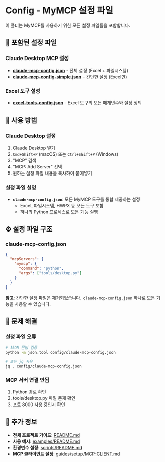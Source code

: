 # Config - MyMCP 설정 파일

이 폴더는 MyMCP를 사용하기 위한 모든 설정 파일들을 포함합니다.

## 📁 포함된 설정 파일

### **Claude Desktop MCP 설정**
- **[claude-mcp-config.json](claude-mcp-config.json)** - 전체 설정 (Excel + 파일시스템)
- **[claude-mcp-config-simple.json](claude-mcp-config-simple.json)** - 간단한 설정 (Excel만)

### **Excel 도구 설정**
- **[excel-tools-config.json](excel-tools-config.json)** - Excel 도구의 모든 매개변수와 설정 정의

## 🚀 사용 방법

### **Claude Desktop 설정**
1. Claude Desktop 열기
2. `Cmd+Shift+P` (macOS) 또는 `Ctrl+Shift+P` (Windows)
3. "MCP" 검색
4. "MCP: Add Server" 선택
5. 원하는 설정 파일 내용을 복사하여 붙여넣기

### **설정 파일 설명**
- **`claude-mcp-config.json`**: 모든 MyMCP 도구를 통합 제공하는 설정
  - Excel, 파일시스템, HWPX 등 모든 도구 포함
  - 하나의 Python 프로세스로 모든 기능 실행

## ⚙️ 설정 파일 구조

### **claude-mcp-config.json**
```json
{
  "mcpServers": {
    "mymcp": {
      "command": "python",
      "args": ["tools/desktop.py"]
    }
  }
}
```

**참고**: 간단한 설정 파일은 제거되었습니다. `claude-mcp-config.json` 하나로 모든 기능을 사용할 수 있습니다.

## 🔧 문제 해결

### **설정 파일 오류**
```bash
# JSON 문법 검증
python -m json.tool config/claude-mcp-config.json

# 또는 jq 사용
jq . config/claude-mcp-config.json
```

### **MCP 서버 연결 안됨**
1. Python 경로 확인
2. tools/desktop.py 파일 존재 확인
3. 포트 8000 사용 중인지 확인

## 📖 추가 정보

- **전체 프로젝트 가이드**: [README.md](../README.md)
- **사용 예시**: [examples/README.md](../examples/README.md)
- **환경변수 설정**: [scripts/README.md](../scripts/README.md)
- **MCP 클라이언트 설정**: [guides/setup/MCP-CLIENT.md](../guides/setup/MCP-CLIENT.md)
